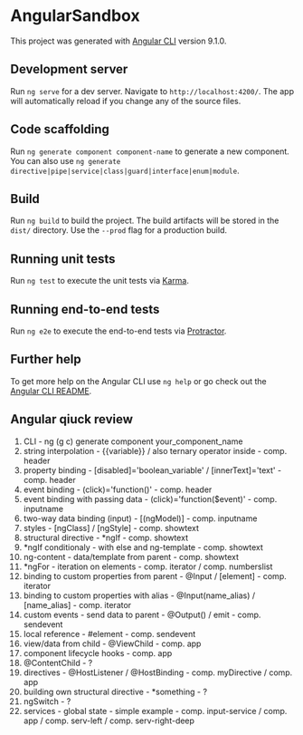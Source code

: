 # AngularSandbox

This project was generated with [Angular CLI](https://github.com/angular/angular-cli) version 9.1.0.

## Development server

Run `ng serve` for a dev server. Navigate to `http://localhost:4200/`. The app will automatically reload if you change any of the source files.

## Code scaffolding

Run `ng generate component component-name` to generate a new component. You can also use `ng generate directive|pipe|service|class|guard|interface|enum|module`.

## Build

Run `ng build` to build the project. The build artifacts will be stored in the `dist/` directory. Use the `--prod` flag for a production build.

## Running unit tests

Run `ng test` to execute the unit tests via [Karma](https://karma-runner.github.io).

## Running end-to-end tests

Run `ng e2e` to execute the end-to-end tests via [Protractor](http://www.protractortest.org/).

## Further help

To get more help on the Angular CLI use `ng help` or go check out the [Angular CLI README](https://github.com/angular/angular-cli/blob/master/README.md).

## Angular qiuck review

1. CLI - ng (g c) generate component your_component_name
2. string interpolation - {{variable}} / also ternary operator inside - comp. header
3. property binding - [disabled]='boolean_variable' / [innerText]='text' - comp. header
4. event binding - (click)='function()' - comp. header
5. event binding with passing data - (click)='function($event)' - comp. inputname
6. two-way data binding (input) - [(ngModel)] - comp. inputname
7. styles - [ngClass] / [ngStyle] - comp. showtext
8. structural directive - *ngIf - comp. showtext
9. *ngIf conditionaly - with else and ng-template - comp. showtext
10. ng-content - data/template from parent - comp. showtext
11. *ngFor - iteration on elements - comp. iterator / comp. numberslist
12. binding to custom properties from parent - @Input / [element] - comp. iterator
13. binding to custom properties with alias - @Input(name_alias) / [name_alias] - comp. iterator
14. custom events - send data to parent - @Output() / emit - comp. sendevent
15. local reference - #element - comp. sendevent
16. view/data from child - @ViewChild - comp. app
17. component lifecycle hooks - comp. app
18. @ContentChild - ?
19. directives - @HostListener / @HostBinding - comp. myDirective / comp. app
20. building own structural directive - *something - ?
21. ngSwitch - ?
22. services - global state - simple example - comp. input-service / comp. app / comp. serv-left / comp. serv-right-deep
